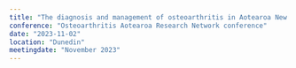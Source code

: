 ```yaml
---
title: "The diagnosis and management of osteoarthritis in Aotearoa New Zealand primary care"
conference: "Osteoarthritis Aotearoa Research Network conference"
date: "2023-11-02"
location: "Dunedin"
meetingdate: "November 2023"
---
```

